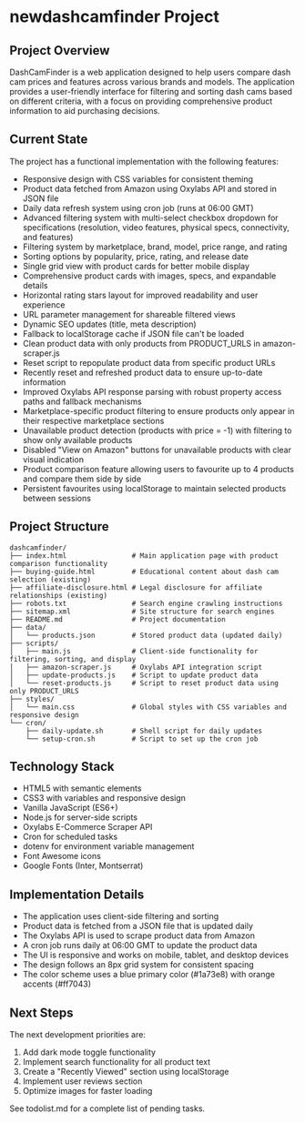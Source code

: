 # newdashcamfinder Project

## Project Overview
DashCamFinder is a web application designed to help users compare dash cam prices and features across various brands and models. The application provides a user-friendly interface for filtering and sorting dash cams based on different criteria, with a focus on providing comprehensive product information to aid purchasing decisions.

## Current State
The project has a functional implementation with the following features:
- Responsive design with CSS variables for consistent theming
- Product data fetched from Amazon using Oxylabs API and stored in JSON file
- Daily data refresh system using cron job (runs at 06:00 GMT)
- Advanced filtering system with multi-select checkbox dropdown for specifications (resolution, video features, physical specs, connectivity, and features)
- Filtering system by marketplace, brand, model, price range, and rating
- Sorting options by popularity, price, rating, and release date
- Single grid view with product cards for better mobile display
- Comprehensive product cards with images, specs, and expandable details
- Horizontal rating stars layout for improved readability and user experience
- URL parameter management for shareable filtered views
- Dynamic SEO updates (title, meta description)
- Fallback to localStorage cache if JSON file can't be loaded
- Clean product data with only products from PRODUCT_URLS in amazon-scraper.js
- Reset script to repopulate product data from specific product URLs
- Recently reset and refreshed product data to ensure up-to-date information
- Improved Oxylabs API response parsing with robust property access paths and fallback mechanisms
- Marketplace-specific product filtering to ensure products only appear in their respective marketplace sections
- Unavailable product detection (products with price = -1) with filtering to show only available products
- Disabled "View on Amazon" buttons for unavailable products with clear visual indication
- Product comparison feature allowing users to favourite up to 4 products and compare them side by side
- Persistent favourites using localStorage to maintain selected products between sessions

## Project Structure
```
dashcamfinder/
├── index.html                # Main application page with product comparison functionality
├── buying-guide.html         # Educational content about dash cam selection (existing)
├── affiliate-disclosure.html # Legal disclosure for affiliate relationships (existing)
├── robots.txt                # Search engine crawling instructions
├── sitemap.xml               # Site structure for search engines
├── README.md                 # Project documentation
├── data/
│   └── products.json         # Stored product data (updated daily)
├── scripts/
│   ├── main.js               # Client-side functionality for filtering, sorting, and display
│   ├── amazon-scraper.js     # Oxylabs API integration script
│   ├── update-products.js    # Script to update product data
│   └── reset-products.js     # Script to reset product data using only PRODUCT_URLS
├── styles/
│   └── main.css              # Global styles with CSS variables and responsive design
└── cron/
    ├── daily-update.sh       # Shell script for daily updates
    └── setup-cron.sh         # Script to set up the cron job
```

## Technology Stack
- HTML5 with semantic elements
- CSS3 with variables and responsive design
- Vanilla JavaScript (ES6+)
- Node.js for server-side scripts
- Oxylabs E-Commerce Scraper API
- Cron for scheduled tasks
- dotenv for environment variable management
- Font Awesome icons
- Google Fonts (Inter, Montserrat)

## Implementation Details
- The application uses client-side filtering and sorting
- Product data is fetched from a JSON file that is updated daily
- The Oxylabs API is used to scrape product data from Amazon
- A cron job runs daily at 06:00 GMT to update the product data
- The UI is responsive and works on mobile, tablet, and desktop devices
- The design follows an 8px grid system for consistent spacing
- The color scheme uses a blue primary color (#1a73e8) with orange accents (#ff7043)

## Next Steps
The next development priorities are:
1. Add dark mode toggle functionality
2. Implement search functionality for all product text
3. Create a "Recently Viewed" section using localStorage
4. Implement user reviews section
5. Optimize images for faster loading

See todolist.md for a complete list of pending tasks.
